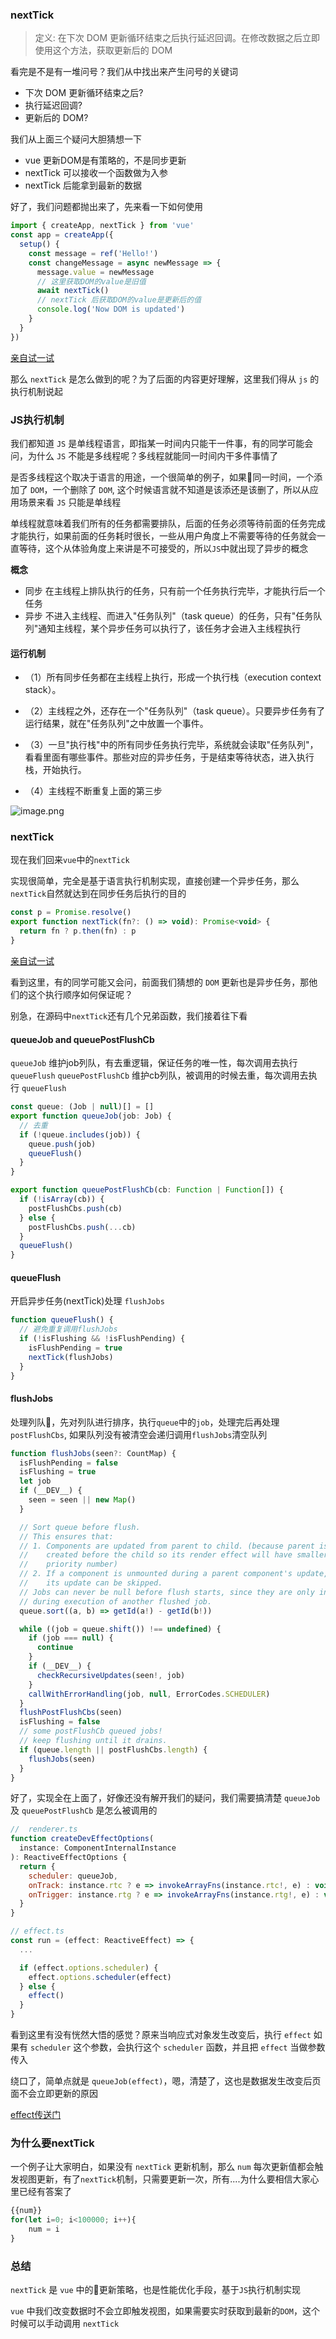 
### nextTick

> 定义: 在下次 DOM 更新循环结束之后执行延迟回调。在修改数据之后立即使用这个方法，获取更新后的 DOM

看完是不是有一堆问号？我们从中找出来产生问号的关键词
- 下次 DOM 更新循环结束之后? 
- 执行延迟回调? 
- 更新后的 DOM?

我们从上面三个疑问大胆猜想一下
- vue 更新DOM是有策略的，不是同步更新
- nextTick 可以接收一个函数做为入参
- nextTick 后能拿到最新的数据

好了，我们问题都抛出来了，先来看一下如何使用

```js
import { createApp, nextTick } from 'vue'
const app = createApp({
  setup() {
    const message = ref('Hello!')
    const changeMessage = async newMessage => {
      message.value = newMessage
      // 这里获取DOM的value是旧值
      await nextTick()
      // nextTick 后获取DOM的value是更新后的值
      console.log('Now DOM is updated')
    }
  }
})
```
<a href="/run/nextTick" target="_blank">亲自试一试</a>

那么 `nextTick` 是怎么做到的呢？为了后面的内容更好理解，这里我们得从 `js` 的执行机制说起 

### JS执行机制 
我们都知道 `JS` 是单线程语言，即指某一时间内只能干一件事，有的同学可能会问，为什么 `JS` 不能是多线程呢？多线程就能同一时间内干多件事情了

是否多线程这个取决于语言的用途，一个很简单的例子，如果同一时间，一个添加了 `DOM`，一个删除了 `DOM`, 这个时候语言就不知道是该添还是该删了，所以从应用场景来看 `JS` 只能是单线程

单线程就意味着我们所有的任务都需要排队，后面的任务必须等待前面的任务完成才能执行，如果前面的任务耗时很长，一些从用户角度上不需要等待的任务就会一直等待，这个从体验角度上来讲是不可接受的，所以`JS`中就出现了异步的概念

**概念**
- 同步 在主线程上排队执行的任务，只有前一个任务执行完毕，才能执行后一个任务
- 异步 不进入主线程、而进入"任务队列"（task queue）的任务，只有"任务队列"通知主线程，某个异步任务可以执行了，该任务才会进入主线程执行

#### 运行机制

- （1）所有同步任务都在主线程上执行，形成一个执行栈（execution context stack）。

- （2）主线程之外，还存在一个"任务队列"（task queue）。只要异步任务有了运行结果，就在"任务队列"之中放置一个事件。

- （3）一旦"执行栈"中的所有同步任务执行完毕，系统就会读取"任务队列"，看看里面有哪些事件。那些对应的异步任务，于是结束等待状态，进入执行栈，开始执行。

- （4）主线程不断重复上面的第三步

 ![image.png](https://static.vue-js.com/83308f80-d881-11ea-ae44-f5d67be454e7.png)

### nextTick

现在我们回来`vue`中的`nextTick`

实现很简单，完全是基于语言执行机制实现，直接创建一个异步任务，那么`nextTick`自然就达到在同步任务后执行的目的

```js
const p = Promise.resolve()
export function nextTick(fn?: () => void): Promise<void> {
  return fn ? p.then(fn) : p
}
```
<a href="/run/nextTick-demo-1.html" target="_blank">亲自试一试</a>

看到这里，有的同学可能又会问，前面我们猜想的 `DOM` 更新也是异步任务，那他们的这个执行顺序如何保证呢？

别急，在源码中`nextTick`还有几个兄弟函数，我们接着往下看

#### queueJob and queuePostFlushCb
`queueJob` 维护job列队，有去重逻辑，保证任务的唯一性，每次调用去执行 `queueFlush`
`queuePostFlushCb` 维护cb列队，被调用的时候去重，每次调用去执行 `queueFlush`
```js
const queue: (Job | null)[] = []
export function queueJob(job: Job) {
  // 去重 
  if (!queue.includes(job)) {
    queue.push(job)
    queueFlush()
  }
}

export function queuePostFlushCb(cb: Function | Function[]) {
  if (!isArray(cb)) {
    postFlushCbs.push(cb)
  } else {
    postFlushCbs.push(...cb)
  }
  queueFlush()
}
```

#### queueFlush
开启异步任务(nextTick)处理 `flushJobs`
```js
function queueFlush() {
  // 避免重复调用flushJobs
  if (!isFlushing && !isFlushPending) {
    isFlushPending = true
    nextTick(flushJobs)
  }
}
```

#### flushJobs
处理列队，先对列队进行排序，执行`queue`中的`job`，处理完后再处理`postFlushCbs`, 如果队列没有被清空会递归调用`flushJobs`清空队列
```js
function flushJobs(seen?: CountMap) {
  isFlushPending = false
  isFlushing = true
  let job
  if (__DEV__) {
    seen = seen || new Map()
  }

  // Sort queue before flush.
  // This ensures that:
  // 1. Components are updated from parent to child. (because parent is always
  //    created before the child so its render effect will have smaller
  //    priority number)
  // 2. If a component is unmounted during a parent component's update,
  //    its update can be skipped.
  // Jobs can never be null before flush starts, since they are only invalidated
  // during execution of another flushed job.
  queue.sort((a, b) => getId(a!) - getId(b!))

  while ((job = queue.shift()) !== undefined) {
    if (job === null) {
      continue
    }
    if (__DEV__) {
      checkRecursiveUpdates(seen!, job)
    }
    callWithErrorHandling(job, null, ErrorCodes.SCHEDULER)
  }
  flushPostFlushCbs(seen)
  isFlushing = false
  // some postFlushCb queued jobs!
  // keep flushing until it drains.
  if (queue.length || postFlushCbs.length) {
    flushJobs(seen)
  }
}
```

好了，实现全在上面了，好像还没有解开我们的疑问，我们需要搞清楚 `queueJob` 及 `queuePostFlushCb` 是怎么被调用的

```js
//  renderer.ts
function createDevEffectOptions(
  instance: ComponentInternalInstance
): ReactiveEffectOptions {
  return {
    scheduler: queueJob,
    onTrack: instance.rtc ? e => invokeArrayFns(instance.rtc!, e) : void 0,
    onTrigger: instance.rtg ? e => invokeArrayFns(instance.rtg!, e) : void 0
  }
}

// effect.ts
const run = (effect: ReactiveEffect) => {
  ...

  if (effect.options.scheduler) {
    effect.options.scheduler(effect)
  } else {
    effect()
  }
}
```

看到这里有没有恍然大悟的感觉？原来当响应式对象发生改变后，执行 `effect` 如果有 `scheduler` 这个参数，会执行这个 `scheduler` 函数，并且把 `effect` 当做参数传入

绕口了，简单点就是 `queueJob(effect)`，嗯，清楚了，这也是数据发生改变后页面不会立即更新的原因

[effect传送门](/reactivity/effect)

### 为什么要nextTick

一个例子让大家明白，如果没有 `nextTick`  更新机制，那么 `num` 每次更新值都会触发视图更新，有了`nextTick`机制，只需要更新一次，所有....为什么要相信大家心里已经有答案了 

```js
{{num}}
for(let i=0; i<100000; i++){
	num = i
}
```
### 总结
`nextTick` 是 `vue` 中的更新策略，也是性能优化手段，基于`JS`执行机制实现

`vue` 中我们改变数据时不会立即触发视图，如果需要实时获取到最新的`DOM`，这个时候可以手动调用 `nextTick`


